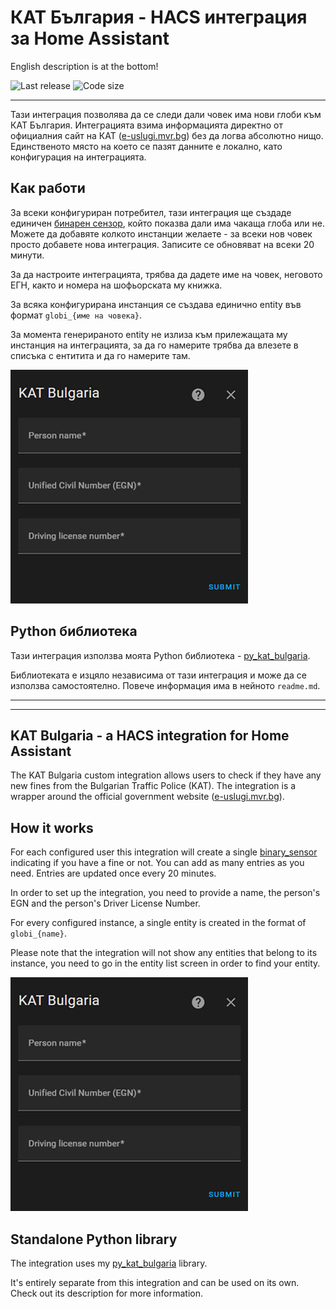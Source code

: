 # КАТ България - HACS интеграция за Home Assistant

English description is at the bottom!

![Last release](https://img.shields.io/github/release-date/nedevski/hacs_kat_bulgaria?style=flat-square)
![Code size](https://img.shields.io/github/languages/code-size/nedevski/hacs_kat_bulgaria?style=flat-square)

___

Тази интеграция позволява да се следи дали човек има нови глоби към КАТ България. Интеграцията взима информацията директно от официалния сайт на КАТ ([e-uslugi.mvr.bg](https://e-uslugi.mvr.bg/services/kat-obligations)) без да логва абсолютно нищо. Единственото място на което се пазят данните е локално, като конфигурация на интеграцията.

## Как работи

За всеки конфигуриран потребител, тази интеграция ще създаде единичен [бинарен сензор](/integrations/binary_sensor), който показва дали има чакаща глоба или не. Можете да добавяте колкото инстанции желаете - за всеки нов човек просто добавете нова интеграция. Записите се обновяват на всеки 20 минути.

За да настроите интеграцията, трябва да дадете име на човек, неговото ЕГН, както и номера на шофьорската му книжка.

За всяка конфигурирана инстанция се създава единично entity във формат `globi_{име на човека}`.

За момента генерираното entity не излиза към прилежащата му инстанция на интеграцията, за да го намерите трябва да влезете в списъка с ентитита и да го намерите там.

![Config flow](https://raw.githubusercontent.com/Nedevski/hass_kat_bulgaria/main/docs/config-flow-en.jpg)

## Python библиотека

Тази интеграция използва моята Python библиотека - [py_kat_bulgaria](https://github.com/Nedevski/py_kat_bulgaria).

Библиотеката е изцяло независима от тази интеграция и може да се използва самостоятелно. Повече информация има в нейното `readme.md`.

___
___

## KAT Bulgaria - a HACS integration for Home Assistant

The KAT Bulgaria custom integration allows users to check if they have any new fines from the Bulgarian Traffic Police (KAT). The integration is a wrapper around the official government website ([e-uslugi.mvr.bg](https://e-uslugi.mvr.bg/services/kat-obligations)).

## How it works

For each configured user this integration will create a single [binary_sensor](/integrations/binary_sensor) indicating if you have a fine or not. You can add as many entries as you need. Entries are updated once every 20 minutes.

In order to set up the integration, you need to provide a name, the person's EGN and the person's Driver License Number.

For every configured instance, a single entity is created in the format of `globi_{name}`.

Please note that the integration will not show any entities that belong to its instance, you need to go in the entity list screen in order to find your entity.

![Config flow](https://raw.githubusercontent.com/Nedevski/hass_kat_bulgaria/main/docs/config-flow-en.jpg)

## Standalone Python library

The integration uses my [py_kat_bulgaria](https://github.com/Nedevski/py_kat_bulgaria) library.

It's entirely separate from this integration and can be used on its own. Check out its description for more information.
